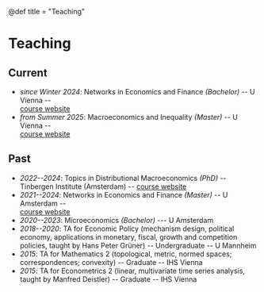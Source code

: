 @def title = "Teaching"

# Teaching

## Current
* _since Winter 2024_: Networks in Economics and Finance *(Bachelor)* -- U Vienna --    
    [course website](https://greimel.github.io/networks-course)
* _from Summer 2025_: Macroeconomics and Inequality *(Master)* -- U Vienna --    
    [course website](https://greimel.github.io/macro-inequality)
 
## Past  
* _2022--2024_: Topics in Distributional Macroeconomics *(PhD)* -- Tinbergen Institute (Amsterdam) --
    [course website](https://greimel.github.io/distributional-macroeconomics)
* _2021--2024_: Networks in Economics and Finance *(Master)* -- U Amsterdam --    
    [course website](https://greimel.github.io/networks-course)
* _2020--2023_: Microeconomics *(Bachelor)* --- U Amsterdam
* _2018--2020_: TA for Economic Policy (mechanism design, political economy, applications in monetary, fiscal, growth and competition policies, taught by Hans Peter Grüner) -- Undergraduate -- U Mannheim
* _2015_: TA for Mathematics 2 (topological, metric, normed spaces; correspondences; convexity) -- Graduate -- IHS Vienna
* _2015_: TA for Econometrics 2 (linear, multivariate time series analysis, taught by Manfred Deistler) -- Graduate -- IHS Vienna